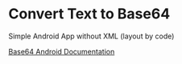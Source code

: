 # Convert Text to Base64

Simple Android App without XML (layout by code)

<a href='https://developer.android.com/reference/android/util/Base64'>Base64 Android Documentation</a> 
